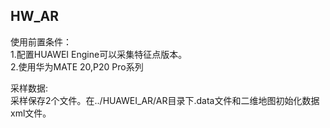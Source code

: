 ## HW_AR
使用前置条件：  
1.配置HUAWEI Engine可以采集特征点版本。  
2.使用华为MATE 20,P20 Pro系列

采样数据:  
采样保存2个文件。在../HUAWEI_AR/AR目录下.data文件和二维地图初始化数据xml文件。
